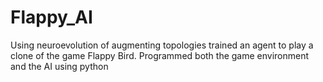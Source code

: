 # Flappy_AI
Using neuroevolution of augmenting topologies trained an agent to play a clone of the game Flappy Bird. Programmed both the game  environment and the AI using python
